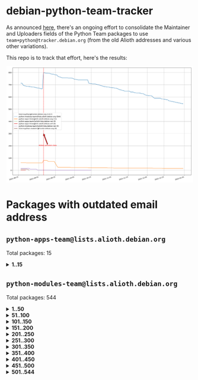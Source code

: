 # debian-python-team-tracker



As announced [here](https://lists.debian.org/debian-python/2021/08/msg00006.html), there's an ongoing effort to consolidate the Maintainer and Uploaders fields of the Python Team packages to use `team+python@tracker.debian.org` (from the old Alioth addresses and various other variations).



This repo is to track that effort, here's the results:



![Python team emails](images/python_team_emails.svg)


# Packages with outdated email address

## `python-apps-team@lists.alioth.debian.org`
Total packages: 15
<details>
<summary><b>1..15</b></summary>


| # | Package | Version |
| --- | --- | --- |
| 1 | [ctop](https://tracker.debian.org/ctop) | 1.0.0-2.1 |
| 2 | [db2twitter](https://tracker.debian.org/db2twitter) | 0.6-1.1 |
| 3 | [dodgy](https://tracker.debian.org/dodgy) | 0.1.9-3 |
| 4 | [etm](https://tracker.debian.org/etm) | 3.2.30-1.1 |
| 5 | [firmware-microbit-micropython](https://tracker.debian.org/firmware-microbit-micropython) | 1.0.1-2 |
| 6 | [freealchemist](https://tracker.debian.org/freealchemist) | 0.5-1.1 |
| 7 | [kanboard-cli](https://tracker.debian.org/kanboard-cli) | 0.0.2-1.1 |
| 8 | [lightyears](https://tracker.debian.org/lightyears) | 1.4-2 |
| 9 | [pipenv](https://tracker.debian.org/pipenv) | 11.9.0-1.1 |
| 10 | [prospector](https://tracker.debian.org/prospector) | 1.1.7-2 |
| 11 | [pybik](https://tracker.debian.org/pybik) | 3.0-3.1 |
| 12 | [retweet](https://tracker.debian.org/retweet) | 0.10-1.1 |
| 13 | [sen](https://tracker.debian.org/sen) | 0.6.1-0.1 |
| 14 | [sinntp](https://tracker.debian.org/sinntp) | 1.6-1.2 |
| 15 | [smem](https://tracker.debian.org/smem) | 1.5-1.1 |
</details>

## `python-modules-team@lists.alioth.debian.org`
Total packages: 544
<details>
<summary><b>1..50</b></summary>


| # | Package | Version |
| --- | --- | --- |
| 1 | [anorack](https://tracker.debian.org/anorack) | 0.2.7-1 |
| 2 | [anosql](https://tracker.debian.org/anosql) | 1.0.1-1 |
| 3 | [appdirs](https://tracker.debian.org/appdirs) | 1.4.4-1 |
| 4 | [asn1crypto](https://tracker.debian.org/asn1crypto) | 1.4.0-1 |
| 5 | [astral](https://tracker.debian.org/astral) | 1.6.1-2 |
| 6 | [authres](https://tracker.debian.org/authres) | 1.2.0-2 |
| 7 | [automat](https://tracker.debian.org/automat) | 20.2.0-1 |
| 8 | [azure-cosmos-table-python](https://tracker.debian.org/azure-cosmos-table-python) | 1.0.5+git20191025-5 |
| 9 | [bdist-nsi](https://tracker.debian.org/bdist-nsi) | 0.1.5-2 |
| 10 | [bernhard](https://tracker.debian.org/bernhard) | 0.2.6-2 |
| 11 | [betamax](https://tracker.debian.org/betamax) | 0.8.1-2 |
| 12 | [bibtexparser](https://tracker.debian.org/bibtexparser) | 1.1.0+ds-3 |
| 13 | [binaryornot](https://tracker.debian.org/binaryornot) | 0.4.4+dfsg-4 |
| 14 | [bitstruct](https://tracker.debian.org/bitstruct) | 8.9.0-1 |
| 15 | [case](https://tracker.debian.org/case) | 1.5.3+dfsg-3 |
| 16 | [cerealizer](https://tracker.debian.org/cerealizer) | 0.8.1-3 |
| 17 | [chardet](https://tracker.debian.org/chardet) | 4.0.0-1 |
| 18 | [chargebee-python](https://tracker.debian.org/chargebee-python) | 1.6.6-1 |
| 19 | [codicefiscale](https://tracker.debian.org/codicefiscale) | 0.9+ds0-2 |
| 20 | [colorclass](https://tracker.debian.org/colorclass) | 2.2.0-2.2 |
| 21 | [colorspacious](https://tracker.debian.org/colorspacious) | 1.1.2-2 |
| 22 | [commonmark](https://tracker.debian.org/commonmark) | 0.9.1-3 |
| 23 | [constantly](https://tracker.debian.org/constantly) | 15.1.0-2 |
| 24 | [contextlib2](https://tracker.debian.org/contextlib2) | 0.6.0.post1-1 |
| 25 | [cookiecutter](https://tracker.debian.org/cookiecutter) | 1.7.3-1 |
| 26 | [coreapi](https://tracker.debian.org/coreapi) | 2.3.3-4 |
| 27 | [coreschema](https://tracker.debian.org/coreschema) | 0.0.4-3 |
| 28 | [cov-core](https://tracker.debian.org/cov-core) | 1.15.0-3 |
| 29 | [cppy](https://tracker.debian.org/cppy) | 1.1.0-2 |
| 30 | [cram](https://tracker.debian.org/cram) | 0.7-4 |
| 31 | [cssutils](https://tracker.debian.org/cssutils) | 1.0.2-3 |
| 32 | [d2to1](https://tracker.debian.org/d2to1) | 0.2.12-2 |
| 33 | [deap](https://tracker.debian.org/deap) | 1.3.1-2 |
| 34 | [debiancontributors](https://tracker.debian.org/debiancontributors) | 0.7.8-2 |
| 35 | [devpi-common](https://tracker.debian.org/devpi-common) | 3.2.2-1.1 |
| 36 | [django-ajax-selects](https://tracker.debian.org/django-ajax-selects) | 1.7.0-3 |
| 37 | [django-bitfield](https://tracker.debian.org/django-bitfield) | 1.9.6-2 |
| 38 | [django-dirtyfields](https://tracker.debian.org/django-dirtyfields) | 1.3.1-2 |
| 39 | [django-downloadview](https://tracker.debian.org/django-downloadview) | 2.1.1-1 |
| 40 | [django-environ](https://tracker.debian.org/django-environ) | 0.4.4-2 |
| 41 | [django-filter](https://tracker.debian.org/django-filter) | 2.4.0-1 |
| 42 | [django-hvad](https://tracker.debian.org/django-hvad) | 1.8.0-1.1 |
| 43 | [django-js-reverse](https://tracker.debian.org/django-js-reverse) | 0.7.3-1.1 |
| 44 | [django-macaddress](https://tracker.debian.org/django-macaddress) | 1.5.0-2 |
| 45 | [django-markupfield](https://tracker.debian.org/django-markupfield) | 2.0.0-1 |
| 46 | [django-memoize](https://tracker.debian.org/django-memoize) | 2.2.0+dfsg-1 |
| 47 | [django-nose](https://tracker.debian.org/django-nose) | 1.4.6-2.1 |
| 48 | [django-notification](https://tracker.debian.org/django-notification) | 1.2.0-3 |
| 49 | [django-pagination](https://tracker.debian.org/django-pagination) | 1.0.7-4 |
| 50 | [django-paintstore](https://tracker.debian.org/django-paintstore) | 0.2-4 |
</details>
<details>
<summary><b>51..100</b></summary>

| # | Package | Version |
| --- | --- | --- |
| 51 | [django-picklefield](https://tracker.debian.org/django-picklefield) | 3.0.1-1 |
| 52 | [django-pipeline](https://tracker.debian.org/django-pipeline) | 1.6.14-3 |
| 53 | [django-q](https://tracker.debian.org/django-q) | 1.2.1-1 |
| 54 | [django-recurrence](https://tracker.debian.org/django-recurrence) | 1.10.3-1 |
| 55 | [django-simple-redis-admin](https://tracker.debian.org/django-simple-redis-admin) | 1.4.0-2 |
| 56 | [django-stronghold](https://tracker.debian.org/django-stronghold) | 0.3.0+debian-2 |
| 57 | [django-webpack-loader](https://tracker.debian.org/django-webpack-loader) | 0.6.0-2 |
| 58 | [django-websocket-redis](https://tracker.debian.org/django-websocket-redis) | 0.4.7-2 |
| 59 | [django-wkhtmltopdf](https://tracker.debian.org/django-wkhtmltopdf) | 3.3.0-1 |
| 60 | [django-xmlrpc](https://tracker.debian.org/django-xmlrpc) | 0.1.8-2 |
| 61 | [djangorestframework-api-key](https://tracker.debian.org/djangorestframework-api-key) | 2.0.0-2 |
| 62 | [dkimpy](https://tracker.debian.org/dkimpy) | 1.0.5-1 |
| 63 | [dnsdiag](https://tracker.debian.org/dnsdiag) | 1.7.0-1.1 |
| 64 | [dockerpty](https://tracker.debian.org/dockerpty) | 0.4.1-2 |
| 65 | [dominate](https://tracker.debian.org/dominate) | 2.3.1-2 |
| 66 | [drf-generators](https://tracker.debian.org/drf-generators) | 0.5.0-1 |
| 67 | [elasticsearch-curator](https://tracker.debian.org/elasticsearch-curator) | 5.8.1-1 |
| 68 | [enum34](https://tracker.debian.org/enum34) | 1.1.6-4 |
| 69 | [enzyme](https://tracker.debian.org/enzyme) | 0.4.1-2 |
| 70 | [exam](https://tracker.debian.org/exam) | 0.10.5-3 |
| 71 | [factory-boy](https://tracker.debian.org/factory-boy) | 2.11.1-3 |
| 72 | [faker](https://tracker.debian.org/faker) | 0.9.3-0.1 |
| 73 | [fakesleep](https://tracker.debian.org/fakesleep) | 0.1-2 |
| 74 | [fastchunking](https://tracker.debian.org/fastchunking) | 0.0.3-2 |
| 75 | [feedgenerator](https://tracker.debian.org/feedgenerator) | 1.9-2 |
| 76 | [flake8-polyfill](https://tracker.debian.org/flake8-polyfill) | 1.0.2-2 |
| 77 | [flask-api](https://tracker.debian.org/flask-api) | 1.1+dfsg-1.1 |
| 78 | [flask-babelex](https://tracker.debian.org/flask-babelex) | 0.9.4-1 |
| 79 | [flask-bcrypt](https://tracker.debian.org/flask-bcrypt) | 0.7.1-2 |
| 80 | [flask-compress](https://tracker.debian.org/flask-compress) | 1.4.0-3 |
| 81 | [flask-gravatar](https://tracker.debian.org/flask-gravatar) | 0.4.2-2 |
| 82 | [flask-htmlmin](https://tracker.debian.org/flask-htmlmin) | 1.3.2-2 |
| 83 | [flask-ldapconn](https://tracker.debian.org/flask-ldapconn) | 0.7.2-1.1 |
| 84 | [flask-limiter](https://tracker.debian.org/flask-limiter) | 1.0.1-2 |
| 85 | [flask-login](https://tracker.debian.org/flask-login) | 0.5.0-1 |
| 86 | [flask-mail](https://tracker.debian.org/flask-mail) | 0.9.1+dfsg1-1.1 |
| 87 | [flask-mongoengine](https://tracker.debian.org/flask-mongoengine) | 0.9.3-4 |
| 88 | [flask-multistatic](https://tracker.debian.org/flask-multistatic) | 1.0-2 |
| 89 | [flask-script](https://tracker.debian.org/flask-script) | 2.0.6-2 |
| 90 | [flask-silk](https://tracker.debian.org/flask-silk) | 0.2-18 |
| 91 | [flask-wtf](https://tracker.debian.org/flask-wtf) | 0.14.3-1 |
| 92 | [flufl.bounce](https://tracker.debian.org/flufl.bounce) | 3.0.1-1 |
| 93 | [flufl.enum](https://tracker.debian.org/flufl.enum) | 4.1.1-3 |
| 94 | [flufl.i18n](https://tracker.debian.org/flufl.i18n) | 3.0.1-1 |
| 95 | [flufl.lock](https://tracker.debian.org/flufl.lock) | 5.0.1-1 |
| 96 | [flufl.password](https://tracker.debian.org/flufl.password) | 1.3-3 |
| 97 | [flufl.testing](https://tracker.debian.org/flufl.testing) | 0.7-2 |
| 98 | [gerritlib](https://tracker.debian.org/gerritlib) | 0.8.0-2 |
| 99 | [gmplot](https://tracker.debian.org/gmplot) | 1.2.0-2 |
| 100 | [gtextfsm](https://tracker.debian.org/gtextfsm) | 1.1.0-2 |
</details>
<details>
<summary><b>101..150</b></summary>

| # | Package | Version |
| --- | --- | --- |
| 101 | [gtts](https://tracker.debian.org/gtts) | 2.0.3-1 |
| 102 | [gtts-token](https://tracker.debian.org/gtts-token) | 1.1.3-1 |
| 103 | [guzzle-sphinx-theme](https://tracker.debian.org/guzzle-sphinx-theme) | 0.7.11-5 |
| 104 | [hachoir](https://tracker.debian.org/hachoir) | 3.1.0+dfsg-3 |
| 105 | [haproxy-log-analysis](https://tracker.debian.org/haproxy-log-analysis) | 2.0~b0-2 |
| 106 | [heapdict](https://tracker.debian.org/heapdict) | 1.0.1-1 |
| 107 | [hiro](https://tracker.debian.org/hiro) | 0.5-2 |
| 108 | [hypothesis-auto](https://tracker.debian.org/hypothesis-auto) | 1.1.4-2 |
| 109 | [importmagic](https://tracker.debian.org/importmagic) | 0.1.7-2 |
| 110 | [inflection](https://tracker.debian.org/inflection) | 0.3.1-2 |
| 111 | [jpylyzer](https://tracker.debian.org/jpylyzer) | 2.0.0-3 |
| 112 | [json-tricks](https://tracker.debian.org/json-tricks) | 3.11.0-2 |
| 113 | [jsonhyperschema-codec](https://tracker.debian.org/jsonhyperschema-codec) | 1.0.3-2 |
| 114 | [junos-eznc](https://tracker.debian.org/junos-eznc) | 2.1.7-3 |
| 115 | [jupyter-sphinx-theme](https://tracker.debian.org/jupyter-sphinx-theme) | 0.0.6+ds1-10 |
| 116 | [kitchen](https://tracker.debian.org/kitchen) | 1.2.6-2 |
| 117 | [kivy](https://tracker.debian.org/kivy) | 1.11.0-2 |
| 118 | [lazr.delegates](https://tracker.debian.org/lazr.delegates) | 2.0.3-2 |
| 119 | [lazr.smtptest](https://tracker.debian.org/lazr.smtptest) | 2.0.3-2 |
| 120 | [lexicon](https://tracker.debian.org/lexicon) | 3.3.17-1 |
| 121 | [libthumbor](https://tracker.debian.org/libthumbor) | 1.3.3-2 |
| 122 | [logilab-constraint](https://tracker.debian.org/logilab-constraint) | 0.6.0-2 |
| 123 | [mako](https://tracker.debian.org/mako) | 1.1.3+ds1-2 |
| 124 | [manuel](https://tracker.debian.org/manuel) | 1.10.1-2 |
| 125 | [mercurial-extension-utils](https://tracker.debian.org/mercurial-extension-utils) | 1.5.1-3 |
| 126 | [mercurial-keyring](https://tracker.debian.org/mercurial-keyring) | 1.3.1-3 |
| 127 | [milksnake](https://tracker.debian.org/milksnake) | 0.1.5-1 |
| 128 | [mimerender](https://tracker.debian.org/mimerender) | 0.6.0-2 |
| 129 | [mmllib](https://tracker.debian.org/mmllib) | 0.3.0.post1-2 |
| 130 | [mockldap](https://tracker.debian.org/mockldap) | 0.3.0-4 |
| 131 | [modernize](https://tracker.debian.org/modernize) | 0.7-2 |
| 132 | [moksha.common](https://tracker.debian.org/moksha.common) | 1.2.5-4 |
| 133 | [mrtparse](https://tracker.debian.org/mrtparse) | 1.6-2 |
| 134 | [musicbrainzngs](https://tracker.debian.org/musicbrainzngs) | 0.7.1-2 |
| 135 | [mutagen](https://tracker.debian.org/mutagen) | 1.45.1-2 |
| 136 | [mwic](https://tracker.debian.org/mwic) | 0.7.8-1 |
| 137 | [mysql-connector-python](https://tracker.debian.org/mysql-connector-python) | 8.0.15-2 |
| 138 | [nb2plots](https://tracker.debian.org/nb2plots) | 0.6-2 |
| 139 | [netmiko](https://tracker.debian.org/netmiko) | 2.4.2-1 |
| 140 | [networkx](https://tracker.debian.org/networkx) | 2.5+ds-2 |
| 141 | [nose2](https://tracker.debian.org/nose2) | 0.9.2-1 |
| 142 | [nose2-cov](https://tracker.debian.org/nose2-cov) | 1.0a4-3 |
| 143 | [ntplib](https://tracker.debian.org/ntplib) | 0.3.3-2 |
| 144 | [numpy-stl](https://tracker.debian.org/numpy-stl) | 2.9.0-1 |
| 145 | [numpydoc](https://tracker.debian.org/numpydoc) | 1.1.0-3 |
| 146 | [obsub](https://tracker.debian.org/obsub) | 0.2-4 |
| 147 | [okasha](https://tracker.debian.org/okasha) | 0.2.4-4 |
| 148 | [overpass](https://tracker.debian.org/overpass) | 0.7-1 |
| 149 | [pastescript](https://tracker.debian.org/pastescript) | 2.0.2-4 |
| 150 | [pep8](https://tracker.debian.org/pep8) | 1.7.1-9 |
</details>
<details>
<summary><b>151..200</b></summary>

| # | Package | Version |
| --- | --- | --- |
| 151 | [pep8-naming](https://tracker.debian.org/pep8-naming) | 0.10.0-1 |
| 152 | [pg8000](https://tracker.debian.org/pg8000) | 1.10.6-2 |
| 153 | [pidcat](https://tracker.debian.org/pidcat) | 2.1.0-4 |
| 154 | [pilkit](https://tracker.debian.org/pilkit) | 2.0-3 |
| 155 | [plastex](https://tracker.debian.org/plastex) | 2.1-2 |
| 156 | [portio](https://tracker.debian.org/portio) | 0.5-4 |
| 157 | [power](https://tracker.debian.org/power) | 1.4+dfsg-4 |
| 158 | [pprintpp](https://tracker.debian.org/pprintpp) | 0.4.0-2 |
| 159 | [preggy](https://tracker.debian.org/preggy) | 1.4.4-1 |
| 160 | [prettytable](https://tracker.debian.org/prettytable) | 0.7.2-5 |
| 161 | [ptable](https://tracker.debian.org/ptable) | 0.9.2-2 |
| 162 | [py-radix](https://tracker.debian.org/py-radix) | 0.10.0-3 |
| 163 | [py3dns](https://tracker.debian.org/py3dns) | 3.2.1-1 |
| 164 | [pyasn1](https://tracker.debian.org/pyasn1) | 0.4.8-1 |
| 165 | [pybindgen](https://tracker.debian.org/pybindgen) | 0.20.0+dfsg1-2 |
| 166 | [pycallgraph](https://tracker.debian.org/pycallgraph) | 1.1.3-1.2 |
| 167 | [pyclamd](https://tracker.debian.org/pyclamd) | 0.4.0-2 |
| 168 | [pycodestyle](https://tracker.debian.org/pycodestyle) | 2.6.0-1 |
| 169 | [pycxx](https://tracker.debian.org/pycxx) | 7.1.4-0.2 |
| 170 | [pydbus](https://tracker.debian.org/pydbus) | 0.6.0-4 |
| 171 | [pydenticon](https://tracker.debian.org/pydenticon) | 0.3.1-2 |
| 172 | [pydispatcher](https://tracker.debian.org/pydispatcher) | 2.0.5-2 |
| 173 | [pydle](https://tracker.debian.org/pydle) | 0.9.4-2 |
| 174 | [pyeapi](https://tracker.debian.org/pyeapi) | 0.8.1-2 |
| 175 | [pyee](https://tracker.debian.org/pyee) | 7.0.2-1 |
| 176 | [pyenchant](https://tracker.debian.org/pyenchant) | 3.2.0-1 |
| 177 | [pyfg](https://tracker.debian.org/pyfg) | 0.50-2 |
| 178 | [pyfiglet](https://tracker.debian.org/pyfiglet) | 0.8.0+dfsg-1 |
| 179 | [pyfribidi](https://tracker.debian.org/pyfribidi) | 0.12.0+repack-7 |
| 180 | [pygeoif](https://tracker.debian.org/pygeoif) | 0.7-2 |
| 181 | [pygtail](https://tracker.debian.org/pygtail) | 0.6.1-2 |
| 182 | [pygtkspellcheck](https://tracker.debian.org/pygtkspellcheck) | 4.0.5-2 |
| 183 | [pyinotify](https://tracker.debian.org/pyinotify) | 0.9.6-1.3 |
| 184 | [pyiosxr](https://tracker.debian.org/pyiosxr) | 0.52-1.1 |
| 185 | [pyjavaproperties](https://tracker.debian.org/pyjavaproperties) | 0.7-2 |
| 186 | [pyjokes](https://tracker.debian.org/pyjokes) | 0.5.0-3 |
| 187 | [pykcs11](https://tracker.debian.org/pykcs11) | 1.5.10-1 |
| 188 | [pylama](https://tracker.debian.org/pylama) | 7.4.3-3 |
| 189 | [pylibmc](https://tracker.debian.org/pylibmc) | 1.5.2-3 |
| 190 | [pylint-celery](https://tracker.debian.org/pylint-celery) | 0.3-5 |
| 191 | [pylint-common](https://tracker.debian.org/pylint-common) | 0.2.5-4 |
| 192 | [pylint-django](https://tracker.debian.org/pylint-django) | 2.0.13-1 |
| 193 | [pylint-flask](https://tracker.debian.org/pylint-flask) | 0.5-4 |
| 194 | [pylint-plugin-utils](https://tracker.debian.org/pylint-plugin-utils) | 0.6-1 |
| 195 | [pymacs](https://tracker.debian.org/pymacs) | 0.25-3 |
| 196 | [pymodbus](https://tracker.debian.org/pymodbus) | 2.1.0+dfsg-2 |
| 197 | [pynag](https://tracker.debian.org/pynag) | 1.1.2+dfsg-2 |
| 198 | [pynliner](https://tracker.debian.org/pynliner) | 0.8.0-2 |
| 199 | [pyopengl](https://tracker.debian.org/pyopengl) | 3.1.5+dfsg-1 |
| 200 | [pyparsing](https://tracker.debian.org/pyparsing) | 2.4.7-1 |
</details>
<details>
<summary><b>201..250</b></summary>

| # | Package | Version |
| --- | --- | --- |
| 201 | [pyprind](https://tracker.debian.org/pyprind) | 2.11.2-2 |
| 202 | [pyquery](https://tracker.debian.org/pyquery) | 1.2.9-4 |
| 203 | [pyrad](https://tracker.debian.org/pyrad) | 2.1-2 |
| 204 | [pyrsistent](https://tracker.debian.org/pyrsistent) | 0.15.5-1 |
| 205 | [pysimplesoap](https://tracker.debian.org/pysimplesoap) | 1.16.2-3 |
| 206 | [pysmi](https://tracker.debian.org/pysmi) | 0.3.2-2 |
| 207 | [pysodium](https://tracker.debian.org/pysodium) | 0.7.0-2 |
| 208 | [pyspf](https://tracker.debian.org/pyspf) | 2.0.14-2 |
| 209 | [pysrt](https://tracker.debian.org/pysrt) | 1.0.1-2 |
| 210 | [pyssim](https://tracker.debian.org/pyssim) | 0.2-2 |
| 211 | [pytaglib](https://tracker.debian.org/pytaglib) | 0.3.6+dfsg-2 |
| 212 | [pytds](https://tracker.debian.org/pytds) | 1.10.0-1 |
| 213 | [pytest-arraydiff](https://tracker.debian.org/pytest-arraydiff) | 0.3-1 |
| 214 | [pytest-bdd](https://tracker.debian.org/pytest-bdd) | 3.2.1-1 |
| 215 | [pytest-cookies](https://tracker.debian.org/pytest-cookies) | 0.4.0-1 |
| 216 | [pytest-django](https://tracker.debian.org/pytest-django) | 3.5.1-1 |
| 217 | [pytest-expect](https://tracker.debian.org/pytest-expect) | 1.1.0-2 |
| 218 | [pytest-httpbin](https://tracker.debian.org/pytest-httpbin) | 1.0.0-2 |
| 219 | [pytest-instafail](https://tracker.debian.org/pytest-instafail) | 0.4.2-1 |
| 220 | [pytest-remotedata](https://tracker.debian.org/pytest-remotedata) | 0.3.2-1 |
| 221 | [pytest-runner](https://tracker.debian.org/pytest-runner) | 2.11.1-1.2 |
| 222 | [pytest-sugar](https://tracker.debian.org/pytest-sugar) | 0.9.4-1 |
| 223 | [pytest-tornado](https://tracker.debian.org/pytest-tornado) | 0.8.1-1 |
| 224 | [pytest-vcr](https://tracker.debian.org/pytest-vcr) | 1.0.2-2 |
| 225 | [python-activipy](https://tracker.debian.org/python-activipy) | 0.1-7 |
| 226 | [python-adal](https://tracker.debian.org/python-adal) | 1.2.2-1 |
| 227 | [python-aiohttp-session](https://tracker.debian.org/python-aiohttp-session) | 2.9.0-2 |
| 228 | [python-aioinflux](https://tracker.debian.org/python-aioinflux) | 0.9.0-2 |
| 229 | [python-aiomeasures](https://tracker.debian.org/python-aiomeasures) | 0.5.14-3 |
| 230 | [python-amqplib](https://tracker.debian.org/python-amqplib) | 1.0.2-2 |
| 231 | [python-apptools](https://tracker.debian.org/python-apptools) | 4.5.0-1.1 |
| 232 | [python-aptly](https://tracker.debian.org/python-aptly) | 0.12.10-2 |
| 233 | [python-args](https://tracker.debian.org/python-args) | 0.1.0-3 |
| 234 | [python-arpy](https://tracker.debian.org/python-arpy) | 1.1.1-4 |
| 235 | [python-astor](https://tracker.debian.org/python-astor) | 0.8.1-1 |
| 236 | [python-base58](https://tracker.debian.org/python-base58) | 1.0.3-1.1 |
| 237 | [python-bcdoc](https://tracker.debian.org/python-bcdoc) | 0.16.0-2 |
| 238 | [python-bioblend](https://tracker.debian.org/python-bioblend) | 0.7.0-3 |
| 239 | [python-bitbucket-api](https://tracker.debian.org/python-bitbucket-api) | 0.5.0-3 |
| 240 | [python-box](https://tracker.debian.org/python-box) | 3.4.6-2 |
| 241 | [python-btrees](https://tracker.debian.org/python-btrees) | 4.3.1-2 |
| 242 | [python-cachecontrol](https://tracker.debian.org/python-cachecontrol) | 0.12.6-1 |
| 243 | [python-can](https://tracker.debian.org/python-can) | 3.3.2.final~github-2 |
| 244 | [python-cement](https://tracker.debian.org/python-cement) | 2.10.0-2 |
| 245 | [python-cerberus](https://tracker.debian.org/python-cerberus) | 1.3.2-1 |
| 246 | [python-click-log](https://tracker.debian.org/python-click-log) | 0.2.1-2 |
| 247 | [python-clint](https://tracker.debian.org/python-clint) | 0.5.1-3 |
| 248 | [python-cluster](https://tracker.debian.org/python-cluster) | 1.3.3-3 |
| 249 | [python-cmarkgfm](https://tracker.debian.org/python-cmarkgfm) | 0.4.2-1 |
| 250 | [python-coloredlogs](https://tracker.debian.org/python-coloredlogs) | 7.3-2 |
</details>
<details>
<summary><b>251..300</b></summary>

| # | Package | Version |
| --- | --- | --- |
| 251 | [python-colour](https://tracker.debian.org/python-colour) | 0.1.5-2 |
| 252 | [python-consul](https://tracker.debian.org/python-consul) | 0.7.1-1.1 |
| 253 | [python-cookies](https://tracker.debian.org/python-cookies) | 2.2.1-3 |
| 254 | [python-cpuinfo](https://tracker.debian.org/python-cpuinfo) | 5.0.0-2 |
| 255 | [python-crcmod](https://tracker.debian.org/python-crcmod) | 1.7+dfsg-2 |
| 256 | [python-cs](https://tracker.debian.org/python-cs) | 2.7.1-1 |
| 257 | [python-dbfread](https://tracker.debian.org/python-dbfread) | 2.0.7-3 |
| 258 | [python-decorator](https://tracker.debian.org/python-decorator) | 4.4.2-2 |
| 259 | [python-demjson](https://tracker.debian.org/python-demjson) | 2.2.4-5 |
| 260 | [python-diaspy](https://tracker.debian.org/python-diaspy) | 0.6.0-2 |
| 261 | [python-dict2xml](https://tracker.debian.org/python-dict2xml) | 1.7.0-1 |
| 262 | [python-dictobj](https://tracker.debian.org/python-dictobj) | 0.4-4 |
| 263 | [python-distro](https://tracker.debian.org/python-distro) | 1.5.0-1 |
| 264 | [python-distutils-extra](https://tracker.debian.org/python-distutils-extra) | 2.45 |
| 265 | [python-django-casclient](https://tracker.debian.org/python-django-casclient) | 1.5.3-1 |
| 266 | [python-django-dbconn-retry](https://tracker.debian.org/python-django-dbconn-retry) | 0.1.5-1.1 |
| 267 | [python-django-etcd-settings](https://tracker.debian.org/python-django-etcd-settings) | 0.1.13+dfsg-3 |
| 268 | [python-django-gravatar2](https://tracker.debian.org/python-django-gravatar2) | 1.4.4-2 |
| 269 | [python-django-jsonfield](https://tracker.debian.org/python-django-jsonfield) | 1.4.0-2 |
| 270 | [python-django-push-notifications](https://tracker.debian.org/python-django-push-notifications) | 1.4.1-1 |
| 271 | [python-django-simple-history](https://tracker.debian.org/python-django-simple-history) | 2.7.0-1.1 |
| 272 | [python-django-split-settings](https://tracker.debian.org/python-django-split-settings) | 0.3.0-2 |
| 273 | [python-doubleratchet](https://tracker.debian.org/python-doubleratchet) | 0.6.0-2 |
| 274 | [python-dpkt](https://tracker.debian.org/python-dpkt) | 1.9.2-2 |
| 275 | [python-easywebdav](https://tracker.debian.org/python-easywebdav) | 1.2.0-8 |
| 276 | [python-envisage](https://tracker.debian.org/python-envisage) | 4.9.0-2.1 |
| 277 | [python-envparse](https://tracker.debian.org/python-envparse) | 0.2.0-2 |
| 278 | [python-envs](https://tracker.debian.org/python-envs) | 1.2.6-1.1 |
| 279 | [python-epc](https://tracker.debian.org/python-epc) | 0.0.5-3 |
| 280 | [python-etcd](https://tracker.debian.org/python-etcd) | 0.4.5-2 |
| 281 | [python-ethtool](https://tracker.debian.org/python-ethtool) | 0.14-3 |
| 282 | [python-ewmh](https://tracker.debian.org/python-ewmh) | 0.1.6-2 |
| 283 | [python-exotel](https://tracker.debian.org/python-exotel) | 0.1.5-2 |
| 284 | [python-feather-format](https://tracker.debian.org/python-feather-format) | 0.3.1+dfsg1-4 |
| 285 | [python-flaky](https://tracker.debian.org/python-flaky) | 3.7.0-1 |
| 286 | [python-flask-marshmallow](https://tracker.debian.org/python-flask-marshmallow) | 0.10.1-4 |
| 287 | [python-flask-seeder](https://tracker.debian.org/python-flask-seeder) | 0.1~a2-2 |
| 288 | [python-ftputil](https://tracker.debian.org/python-ftputil) | 3.4-3 |
| 289 | [python-genty](https://tracker.debian.org/python-genty) | 1.3.2-1 |
| 290 | [python-geoip](https://tracker.debian.org/python-geoip) | 1.3.2-3 |
| 291 | [python-geoip2](https://tracker.debian.org/python-geoip2) | 2.9.0+dfsg1-2 |
| 292 | [python-gflags](https://tracker.debian.org/python-gflags) | 1.5.1-7 |
| 293 | [python-glob2](https://tracker.debian.org/python-glob2) | 0.5-3 |
| 294 | [python-hashids](https://tracker.debian.org/python-hashids) | 1.3.1-1 |
| 295 | [python-hidapi](https://tracker.debian.org/python-hidapi) | 0.9.0.post3-2 |
| 296 | [python-hiredis](https://tracker.debian.org/python-hiredis) | 1.0.1-1 |
| 297 | [python-hpilo](https://tracker.debian.org/python-hpilo) | 4.3-3 |
| 298 | [python-html2text](https://tracker.debian.org/python-html2text) | 2020.1.16-1 |
| 299 | [python-http-parser](https://tracker.debian.org/python-http-parser) | 0.9.0-1 |
| 300 | [python-httptools](https://tracker.debian.org/python-httptools) | 0.1.1-1 |
</details>
<details>
<summary><b>301..350</b></summary>

| # | Package | Version |
| --- | --- | --- |
| 301 | [python-icalendar](https://tracker.debian.org/python-icalendar) | 4.0.3-4 |
| 302 | [python-idna](https://tracker.debian.org/python-idna) | 2.10-1 |
| 303 | [python-iniparse](https://tracker.debian.org/python-iniparse) | 0.4-3 |
| 304 | [python-ipaddr](https://tracker.debian.org/python-ipaddr) | 2.2.0-4 |
| 305 | [python-ipaddress](https://tracker.debian.org/python-ipaddress) | 1.0.23-1 |
| 306 | [python-ipfix](https://tracker.debian.org/python-ipfix) | 0.9.7-2 |
| 307 | [python-irodsclient](https://tracker.debian.org/python-irodsclient) | 0.8.1-2 |
| 308 | [python-isc-dhcp-leases](https://tracker.debian.org/python-isc-dhcp-leases) | 0.9.1-2 |
| 309 | [python-iso3166](https://tracker.debian.org/python-iso3166) | 0.8.git20170319-2 |
| 310 | [python-isoweek](https://tracker.debian.org/python-isoweek) | 1.3.3-3 |
| 311 | [python-jmespath](https://tracker.debian.org/python-jmespath) | 0.10.0-1 |
| 312 | [python-jsonrpc](https://tracker.debian.org/python-jsonrpc) | 1.13.0-1 |
| 313 | [python-junit-xml](https://tracker.debian.org/python-junit-xml) | 1.9-1 |
| 314 | [python-kanboard](https://tracker.debian.org/python-kanboard) | 1.0.1-1.1 |
| 315 | [python-langdetect](https://tracker.debian.org/python-langdetect) | 1.0.7-4 |
| 316 | [python-ldap](https://tracker.debian.org/python-ldap) | 3.2.0-4 |
| 317 | [python-ldapdomaindump](https://tracker.debian.org/python-ldapdomaindump) | 0.9.3-1 |
| 318 | [python-libguess](https://tracker.debian.org/python-libguess) | 1.1-4 |
| 319 | [python-logfury](https://tracker.debian.org/python-logfury) | 0.1.2-4 |
| 320 | [python-lupa](https://tracker.debian.org/python-lupa) | 1.9+dfsg-1 |
| 321 | [python-mailer](https://tracker.debian.org/python-mailer) | 0.8.1-4 |
| 322 | [python-mastodon](https://tracker.debian.org/python-mastodon) | 1.5.1-1 |
| 323 | [python-mccabe](https://tracker.debian.org/python-mccabe) | 0.6.1-3 |
| 324 | [python-measurement](https://tracker.debian.org/python-measurement) | 2.0.1-2 |
| 325 | [python-meld3](https://tracker.debian.org/python-meld3) | 1.0.2-3 |
| 326 | [python-mnemonic](https://tracker.debian.org/python-mnemonic) | 0.19-1 |
| 327 | [python-model-mommy](https://tracker.debian.org/python-model-mommy) | 1.6.0-2 |
| 328 | [python-morris](https://tracker.debian.org/python-morris) | 1.2-2 |
| 329 | [python-mpegdash](https://tracker.debian.org/python-mpegdash) | 0.2.0-1 |
| 330 | [python-msrestazure](https://tracker.debian.org/python-msrestazure) | 0.6.2-1 |
| 331 | [python-multidict](https://tracker.debian.org/python-multidict) | 5.1.0-1 |
| 332 | [python-munch](https://tracker.debian.org/python-munch) | 2.3.2-2 |
| 333 | [python-murmurhash](https://tracker.debian.org/python-murmurhash) | 1.0.2-1 |
| 334 | [python-nacl](https://tracker.debian.org/python-nacl) | 1.4.0-1 |
| 335 | [python-nine](https://tracker.debian.org/python-nine) | 1.1.0-1 |
| 336 | [python-noise](https://tracker.debian.org/python-noise) | 1.2.3-3 |
| 337 | [python-notify2](https://tracker.debian.org/python-notify2) | 0.3-4 |
| 338 | [python-ntlm-auth](https://tracker.debian.org/python-ntlm-auth) | 1.4.0-1 |
| 339 | [python-oauth](https://tracker.debian.org/python-oauth) | 1.0.1-6 |
| 340 | [python-offtrac](https://tracker.debian.org/python-offtrac) | 0.1.0-2.1 |
| 341 | [python-opcua](https://tracker.debian.org/python-opcua) | 0.98.11-1 |
| 342 | [python-openid-cla](https://tracker.debian.org/python-openid-cla) | 1.2-2 |
| 343 | [python-openid-teams](https://tracker.debian.org/python-openid-teams) | 1.2-2 |
| 344 | [python-openidc-client](https://tracker.debian.org/python-openidc-client) | 0.6.0-1.1 |
| 345 | [python-opentimestamps](https://tracker.debian.org/python-opentimestamps) | 0.4.1-1 |
| 346 | [python-padme](https://tracker.debian.org/python-padme) | 1.1.1-3 |
| 347 | [python-pampy](https://tracker.debian.org/python-pampy) | 1.8.4-2 |
| 348 | [python-path-and-address](https://tracker.debian.org/python-path-and-address) | 2.0.1-2 |
| 349 | [python-pathtools](https://tracker.debian.org/python-pathtools) | 0.1.2-4 |
| 350 | [python-paypal](https://tracker.debian.org/python-paypal) | 1.2.5-3 |
</details>
<details>
<summary><b>351..400</b></summary>

| # | Package | Version |
| --- | --- | --- |
| 351 | [python-peakutils](https://tracker.debian.org/python-peakutils) | 1.3.3+ds-2 |
| 352 | [python-pem](https://tracker.debian.org/python-pem) | 19.1.0-1 |
| 353 | [python-persistent](https://tracker.debian.org/python-persistent) | 4.6.4-0.2 |
| 354 | [python-pex](https://tracker.debian.org/python-pex) | 1.1.14-3.1 |
| 355 | [python-pgpdump](https://tracker.debian.org/python-pgpdump) | 1.5-2 |
| 356 | [python-pgspecial](https://tracker.debian.org/python-pgspecial) | 1.11.10+dfsg1-1 |
| 357 | [python-phonenumbers](https://tracker.debian.org/python-phonenumbers) | 8.12.1-1 |
| 358 | [python-picklable-itertools](https://tracker.debian.org/python-picklable-itertools) | 0.1.1-3 |
| 359 | [python-plaster](https://tracker.debian.org/python-plaster) | 1.0-2 |
| 360 | [python-plaster-pastedeploy](https://tracker.debian.org/python-plaster-pastedeploy) | 0.5-3 |
| 361 | [python-prctl](https://tracker.debian.org/python-prctl) | 1.7-2 |
| 362 | [python-preshed](https://tracker.debian.org/python-preshed) | 3.0.2-1 |
| 363 | [python-pretend](https://tracker.debian.org/python-pretend) | 1.0.9-1 |
| 364 | [python-prettylog](https://tracker.debian.org/python-prettylog) | 0.1.0-2 |
| 365 | [python-priority](https://tracker.debian.org/python-priority) | 1.3.0-3 |
| 366 | [python-progress](https://tracker.debian.org/python-progress) | 1.5-1 |
| 367 | [python-progressbar](https://tracker.debian.org/python-progressbar) | 2.5-2 |
| 368 | [python-pskc](https://tracker.debian.org/python-pskc) | 1.1-3 |
| 369 | [python-publicsuffix2](https://tracker.debian.org/python-publicsuffix2) | 2.20191221-2 |
| 370 | [python-py-zipkin](https://tracker.debian.org/python-py-zipkin) | 0.15.0-1.1 |
| 371 | [python-pyasn1-modules](https://tracker.debian.org/python-pyasn1-modules) | 0.2.1-1 |
| 372 | [python-pyface](https://tracker.debian.org/python-pyface) | 6.1.2-2 |
| 373 | [python-pyftpdlib](https://tracker.debian.org/python-pyftpdlib) | 1.5.4-2 |
| 374 | [python-pygerrit2](https://tracker.debian.org/python-pygerrit2) | 2.0.4-2 |
| 375 | [python-pypump](https://tracker.debian.org/python-pypump) | 0.7-3 |
| 376 | [python-pysnmp4-apps](https://tracker.debian.org/python-pysnmp4-apps) | 0.3.2-2.2 |
| 377 | [python-pysnmp4-mibs](https://tracker.debian.org/python-pysnmp4-mibs) | 0.1.3-3 |
| 378 | [python-pytest-benchmark](https://tracker.debian.org/python-pytest-benchmark) | 3.2.2-2 |
| 379 | [python-pyvmomi](https://tracker.debian.org/python-pyvmomi) | 6.7.1-3 |
| 380 | [python-qtpy](https://tracker.debian.org/python-qtpy) | 1.9.0-3 |
| 381 | [python-rarfile](https://tracker.debian.org/python-rarfile) | 3.1-1 |
| 382 | [python-ratelimiter](https://tracker.debian.org/python-ratelimiter) | 1.2.0.post0-1 |
| 383 | [python-redisearch-py](https://tracker.debian.org/python-redisearch-py) | 1.0.0-1 |
| 384 | [python-releases](https://tracker.debian.org/python-releases) | 1.6.3-1 |
| 385 | [python-repoze.lru](https://tracker.debian.org/python-repoze.lru) | 0.7-2 |
| 386 | [python-repoze.sphinx.autointerface](https://tracker.debian.org/python-repoze.sphinx.autointerface) | 0.8-0.2 |
| 387 | [python-repoze.tm2](https://tracker.debian.org/python-repoze.tm2) | 2.0-2 |
| 388 | [python-requests-ntlm](https://tracker.debian.org/python-requests-ntlm) | 1.1.0-1.1 |
| 389 | [python-requirements-detector](https://tracker.debian.org/python-requirements-detector) | 0.6-2 |
| 390 | [python-restless](https://tracker.debian.org/python-restless) | 2.1.1-2 |
| 391 | [python-rpaths](https://tracker.debian.org/python-rpaths) | 0.13-1.1 |
| 392 | [python-rply](https://tracker.debian.org/python-rply) | 0.7.7-2 |
| 393 | [python-schedutils](https://tracker.debian.org/python-schedutils) | 0.6-2.1 |
| 394 | [python-schema](https://tracker.debian.org/python-schema) | 0.6.7-3 |
| 395 | [python-schroot](https://tracker.debian.org/python-schroot) | 0.4-4 |
| 396 | [python-scp](https://tracker.debian.org/python-scp) | 0.13.0-2 |
| 397 | [python-scrapy-djangoitem](https://tracker.debian.org/python-scrapy-djangoitem) | 1.1.1-4 |
| 398 | [python-scripttest](https://tracker.debian.org/python-scripttest) | 1.3-3 |
| 399 | [python-scruffy](https://tracker.debian.org/python-scruffy) | 0.3.3-2 |
| 400 | [python-sdnotify](https://tracker.debian.org/python-sdnotify) | 0.3.1-2 |
</details>
<details>
<summary><b>401..450</b></summary>

| # | Package | Version |
| --- | --- | --- |
| 401 | [python-serverfiles](https://tracker.debian.org/python-serverfiles) | 0.3.0-1 |
| 402 | [python-service-identity](https://tracker.debian.org/python-service-identity) | 18.1.0-6 |
| 403 | [python-sexpdata](https://tracker.debian.org/python-sexpdata) | 0.0.3-2 |
| 404 | [python-shade](https://tracker.debian.org/python-shade) | 1.30.0-3 |
| 405 | [python-shellescape](https://tracker.debian.org/python-shellescape) | 3.4.1-4 |
| 406 | [python-simpy](https://tracker.debian.org/python-simpy) | 2.3.1+dfsg-2 |
| 407 | [python-simpy3](https://tracker.debian.org/python-simpy3) | 3.0.11-2 |
| 408 | [python-slimmer](https://tracker.debian.org/python-slimmer) | 0.1.30-8 |
| 409 | [python-slugify](https://tracker.debian.org/python-slugify) | 4.0.0-1 |
| 410 | [python-smstrade](https://tracker.debian.org/python-smstrade) | 0.2.4-6 |
| 411 | [python-socketpool](https://tracker.debian.org/python-socketpool) | 0.5.3-5 |
| 412 | [python-sphinx-issues](https://tracker.debian.org/python-sphinx-issues) | 1.2.0-2 |
| 413 | [python-spur](https://tracker.debian.org/python-spur) | 0.3.21-1 |
| 414 | [python-srp](https://tracker.debian.org/python-srp) | 1.0.15-1 |
| 415 | [python-statsd](https://tracker.debian.org/python-statsd) | 3.3.0-2 |
| 416 | [python-stopit](https://tracker.debian.org/python-stopit) | 1.1.2-1 |
| 417 | [python-structlog](https://tracker.debian.org/python-structlog) | 20.1.0-1 |
| 418 | [python-sunlight](https://tracker.debian.org/python-sunlight) | 1.1.5-3 |
| 419 | [python-suntime](https://tracker.debian.org/python-suntime) | 1.2.5-2 |
| 420 | [python-tblib](https://tracker.debian.org/python-tblib) | 1.7.0-1 |
| 421 | [python-tempita](https://tracker.debian.org/python-tempita) | 0.5.2-6 |
| 422 | [python-test-server](https://tracker.debian.org/python-test-server) | 0.0.27-2 |
| 423 | [python-testing.common.database](https://tracker.debian.org/python-testing.common.database) | 2.0.0-2 |
| 424 | [python-testing.mysqld](https://tracker.debian.org/python-testing.mysqld) | 1.4.0-4 |
| 425 | [python-testing.postgresql](https://tracker.debian.org/python-testing.postgresql) | 1.3.0-2 |
| 426 | [python-thriftpy](https://tracker.debian.org/python-thriftpy) | 0.3.9+ds1-1 |
| 427 | [python-timeline](https://tracker.debian.org/python-timeline) | 0.0.7-2 |
| 428 | [python-tinycss](https://tracker.debian.org/python-tinycss) | 0.4-3 |
| 429 | [python-tktreectrl](https://tracker.debian.org/python-tktreectrl) | 2.0.2-3 |
| 430 | [python-toml](https://tracker.debian.org/python-toml) | 0.10.1-1 |
| 431 | [python-traits](https://tracker.debian.org/python-traits) | 5.2.0-2 |
| 432 | [python-traitsui](https://tracker.debian.org/python-traitsui) | 6.1.3-3 |
| 433 | [python-translationstring](https://tracker.debian.org/python-translationstring) | 1.4-1 |
| 434 | [python-twitter](https://tracker.debian.org/python-twitter) | 3.3-2 |
| 435 | [python-typeguard](https://tracker.debian.org/python-typeguard) | 2.2.2-1.1 |
| 436 | [python-tzlocal](https://tracker.debian.org/python-tzlocal) | 2.1-1 |
| 437 | [python-udatetime](https://tracker.debian.org/python-udatetime) | 0.0.16-4 |
| 438 | [python-unicodecsv](https://tracker.debian.org/python-unicodecsv) | 0.14.1-2 |
| 439 | [python-unidiff](https://tracker.debian.org/python-unidiff) | 0.5.5-2 |
| 440 | [python-urlobject](https://tracker.debian.org/python-urlobject) | 2.4.3-3 |
| 441 | [python-urwidtrees](https://tracker.debian.org/python-urwidtrees) | 1.0.3.dev0-1 |
| 442 | [python-utils](https://tracker.debian.org/python-utils) | 2.3.0-2 |
| 443 | [python-vagrant](https://tracker.debian.org/python-vagrant) | 0.5.15-3 |
| 444 | [python-venusian](https://tracker.debian.org/python-venusian) | 3.0.0-1 |
| 445 | [python-vobject](https://tracker.debian.org/python-vobject) | 0.9.6.1-0.2 |
| 446 | [python-webencodings](https://tracker.debian.org/python-webencodings) | 0.5.1-2 |
| 447 | [python-webob](https://tracker.debian.org/python-webob) | 1:1.8.6-1.1 |
| 448 | [python-wget](https://tracker.debian.org/python-wget) | 3.2-3 |
| 449 | [python-wheezy.template](https://tracker.debian.org/python-wheezy.template) | 0.1.167-2 |
| 450 | [python-whoosh](https://tracker.debian.org/python-whoosh) | 2.7.4+git6-g9134ad92-5 |
</details>
<details>
<summary><b>451..500</b></summary>

| # | Package | Version |
| --- | --- | --- |
| 451 | [python-wither](https://tracker.debian.org/python-wither) | 1.1-2 |
| 452 | [python-wsgilog](https://tracker.debian.org/python-wsgilog) | 0.3.1-3 |
| 453 | [python-x3dh](https://tracker.debian.org/python-x3dh) | 0.5.8-2 |
| 454 | [python-xeddsa](https://tracker.debian.org/python-xeddsa) | 0.4.6-2 |
| 455 | [python-yaswfp](https://tracker.debian.org/python-yaswfp) | 0.9.3-1.1 |
| 456 | [python-zc.customdoctests](https://tracker.debian.org/python-zc.customdoctests) | 1.0.1-2 |
| 457 | [python-zipp](https://tracker.debian.org/python-zipp) | 1.0.0-3 |
| 458 | [python-zxcvbn](https://tracker.debian.org/python-zxcvbn) | 4.4.28-2 |
| 459 | [python3-proselint](https://tracker.debian.org/python3-proselint) | 0.10.2-2 |
| 460 | [pythondialog](https://tracker.debian.org/pythondialog) | 3.5.1-1 |
| 461 | [pythonmagick](https://tracker.debian.org/pythonmagick) | 0.9.19-6 |
| 462 | [pytoml](https://tracker.debian.org/pytoml) | 0.1.21-1 |
| 463 | [pyuca](https://tracker.debian.org/pyuca) | 1.2-2 |
| 464 | [pyutilib](https://tracker.debian.org/pyutilib) | 5.8.0-1 |
| 465 | [pywavelets](https://tracker.debian.org/pywavelets) | 1.1.1-1 |
| 466 | [pywinrm](https://tracker.debian.org/pywinrm) | 0.3.0-2 |
| 467 | [quark-sphinx-theme](https://tracker.debian.org/quark-sphinx-theme) | 0.5.1-2 |
| 468 | [readlike](https://tracker.debian.org/readlike) | 0.1.3-1.1 |
| 469 | [recommonmark](https://tracker.debian.org/recommonmark) | 0.6.0+ds-1 |
| 470 | [redis-py-cluster](https://tracker.debian.org/redis-py-cluster) | 2.0.0-1 |
| 471 | [reentry](https://tracker.debian.org/reentry) | 1.3.1-1 |
| 472 | [reparser](https://tracker.debian.org/reparser) | 1.4.3-1 |
| 473 | [requests-aws](https://tracker.debian.org/requests-aws) | 0.1.5-2 |
| 474 | [ripe-atlas-cousteau](https://tracker.debian.org/ripe-atlas-cousteau) | 1.4.2-3 |
| 475 | [ripe-atlas-sagan](https://tracker.debian.org/ripe-atlas-sagan) | 1.2.2-2 |
| 476 | [robot-detection](https://tracker.debian.org/robot-detection) | 0.4.0-2 |
| 477 | [routes](https://tracker.debian.org/routes) | 2.5.1-1 |
| 478 | [sgmllib3k](https://tracker.debian.org/sgmllib3k) | 1.0.0-3 |
| 479 | [simplegeneric](https://tracker.debian.org/simplegeneric) | 0.8.1-3 |
| 480 | [singledispatch](https://tracker.debian.org/singledispatch) | 3.4.0.3-3 |
| 481 | [sireader](https://tracker.debian.org/sireader) | 1.1.1-2 |
| 482 | [sleekxmpp](https://tracker.debian.org/sleekxmpp) | 1.3.3-6 |
| 483 | [slimit](https://tracker.debian.org/slimit) | 0.8.1-4 |
| 484 | [smartypants](https://tracker.debian.org/smartypants) | 2.0.0-2 |
| 485 | [sortedcontainers](https://tracker.debian.org/sortedcontainers) | 2.1.0-2 |
| 486 | [sparql-wrapper-python](https://tracker.debian.org/sparql-wrapper-python) | 1.8.5-1 |
| 487 | [speaklater](https://tracker.debian.org/speaklater) | 1.3-5 |
| 488 | [sphinx](https://tracker.debian.org/sphinx) | 1.8.5-2 |
| 489 | [sphinx](https://tracker.debian.org/sphinx) | 1.8.5-3 |
| 490 | [sphinx](https://tracker.debian.org/sphinx) | 1.8.5-4 |
| 491 | [sphinx](https://tracker.debian.org/sphinx) | 1.8.5-5 |
| 492 | [sphinx](https://tracker.debian.org/sphinx) | 1.8.5-7 |
| 493 | [sphinx](https://tracker.debian.org/sphinx) | 2.4.3-2 |
| 494 | [sphinx](https://tracker.debian.org/sphinx) | 2.4.3-4 |
| 495 | [sphinx](https://tracker.debian.org/sphinx) | 3.2.1-1 |
| 496 | [sphinx-autorun](https://tracker.debian.org/sphinx-autorun) | 1.1.0-3.1 |
| 497 | [sphinx-celery](https://tracker.debian.org/sphinx-celery) | 2.0.0-1 |
| 498 | [sphinx-intl](https://tracker.debian.org/sphinx-intl) | 2.0.1-2 |
| 499 | [sphinxcontrib-devhelp](https://tracker.debian.org/sphinxcontrib-devhelp) | 1.0.2-2 |
| 500 | [sphinxcontrib-doxylink](https://tracker.debian.org/sphinxcontrib-doxylink) | 1.5-1 |
</details>
<details>
<summary><b>501..544</b></summary>

| # | Package | Version |
| --- | --- | --- |
| 501 | [sphinxcontrib-log-cabinet](https://tracker.debian.org/sphinxcontrib-log-cabinet) | 1.0.1-2 |
| 502 | [sphinxcontrib-qthelp](https://tracker.debian.org/sphinxcontrib-qthelp) | 1.0.3-2 |
| 503 | [sphinxcontrib-rubydomain](https://tracker.debian.org/sphinxcontrib-rubydomain) | 0.1~dev-20100804-2 |
| 504 | [sphinxcontrib-websupport](https://tracker.debian.org/sphinxcontrib-websupport) | 1.2.4-1 |
| 505 | [sphinxtesters](https://tracker.debian.org/sphinxtesters) | 0.2.3-1 |
| 506 | [sshpubkeys](https://tracker.debian.org/sshpubkeys) | 3.1.0-2.1 |
| 507 | [sshtunnel](https://tracker.debian.org/sshtunnel) | 0.1.4-2 |
| 508 | [stardicter](https://tracker.debian.org/stardicter) | 1.2-1 |
| 509 | [straight.plugin](https://tracker.debian.org/straight.plugin) | 1.4.1-3 |
| 510 | [stsci.distutils](https://tracker.debian.org/stsci.distutils) | 0.3.7-5 |
| 511 | [tagpy](https://tracker.debian.org/tagpy) | 2013.1-7 |
| 512 | [terminaltables](https://tracker.debian.org/terminaltables) | 3.1.0-3 |
| 513 | [texext](https://tracker.debian.org/texext) | 0.6.6-2 |
| 514 | [tinydb](https://tracker.debian.org/tinydb) | 3.15.2-2 |
| 515 | [tldextract](https://tracker.debian.org/tldextract) | 2.2.1-1 |
| 516 | [translation-finder](https://tracker.debian.org/translation-finder) | 1.0-1 |
| 517 | [transmissionrpc](https://tracker.debian.org/transmissionrpc) | 0.11-4 |
| 518 | [twodict](https://tracker.debian.org/twodict) | 1.2-2 |
| 519 | [txws](https://tracker.debian.org/txws) | 0.9.1-4 |
| 520 | [txzmq](https://tracker.debian.org/txzmq) | 0.8.0-2 |
| 521 | [typogrify](https://tracker.debian.org/typogrify) | 1:2.0.7-2 |
| 522 | [u-msgpack-python](https://tracker.debian.org/u-msgpack-python) | 2.3.0-2 |
| 523 | [utidylib](https://tracker.debian.org/utidylib) | 0.5-3 |
| 524 | [validators](https://tracker.debian.org/validators) | 0.14.2-2 |
| 525 | [vcr.py](https://tracker.debian.org/vcr.py) | 4.0.2-1 |
| 526 | [vim-autopep8](https://tracker.debian.org/vim-autopep8) | 1.2.0-2 |
| 527 | [vsts-cd-manager](https://tracker.debian.org/vsts-cd-manager) | 1.0.2-3 |
| 528 | [wchartype](https://tracker.debian.org/wchartype) | 0.1-2 |
| 529 | [wcwidth](https://tracker.debian.org/wcwidth) | 0.1.9+dfsg1-2 |
| 530 | [webpy](https://tracker.debian.org/webpy) | 1:0.61-1 |
| 531 | [wheel](https://tracker.debian.org/wheel) | 0.34.2-1 |
| 532 | [whichcraft](https://tracker.debian.org/whichcraft) | 0.4.1-2 |
| 533 | [wikitrans](https://tracker.debian.org/wikitrans) | 1.3-1 |
| 534 | [willow](https://tracker.debian.org/willow) | 1.4-1 |
| 535 | [wlc](https://tracker.debian.org/wlc) | 1.2-1 |
| 536 | [wokkel](https://tracker.debian.org/wokkel) | 18.0.0-3.1 |
| 537 | [wsgiproxy2](https://tracker.debian.org/wsgiproxy2) | 0.4.5-1.1 |
| 538 | [wtf-peewee](https://tracker.debian.org/wtf-peewee) | 3.0.0+dfsg-2 |
| 539 | [wtforms](https://tracker.debian.org/wtforms) | 2.2.1-2 |
| 540 | [xhtml2pdf](https://tracker.debian.org/xhtml2pdf) | 0.2.4-1 |
| 541 | [xlwt](https://tracker.debian.org/xlwt) | 1.3.0-3 |
| 542 | [zc.lockfile](https://tracker.debian.org/zc.lockfile) | 2.0-1 |
| 543 | [zict](https://tracker.debian.org/zict) | 2.0.0-1 |
| 544 | [zope.deprecation](https://tracker.debian.org/zope.deprecation) | 4.4.0-4 |
</details>
